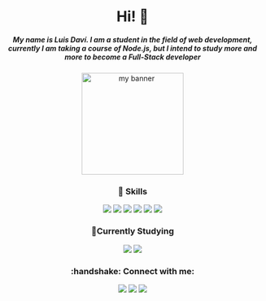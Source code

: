<h1 align="center">Hi! 👋</h1> 

<h5 align="center"> My name is Luis Daví. I am a student in the field of web development, currently I am taking a course of Node.js, but I intend to study more and more to become a Full-Stack developer</h5>

<p align="center">
  <img width=”200" height="200" src="https://user-images.githubusercontent.com/89264926/130262999-9f0b85cf-127c-4ea4-9701-0070f5820a2b.png" alt="my banner">
</p>

<h3 align="center">💼 Skills</h3>
<p align="center">                
 <img src="https://img.shields.io/badge/HTML5-E34F26?style=for-the-badge&logo=html5&logoColor=white"></img>
 <img src="https://img.shields.io/badge/CSS3-1572B6?style=for-the-badge&logo=css3&logoColor=white"></img>
 <img src="https://img.shields.io/badge/JavaScript-F7DF1E?style=for-the-badge&logo=javascript&logoColor=black"></img>
 <img src="https://img.shields.io/badge/Node.js-43853D?style=for-the-badge&logo=node.js&logoColor=white"></img>
 <img src="https://img.shields.io/badge/Vue.js-35495E?style=for-the-badge&logo=vue.js&logoColor=4FC08D"></img>
 <img src="https://img.shields.io/badge/MongoDB-4EA94B?style=for-the-badge&logo=mongodb&logoColor=white"></img>
</p> 
                                                                                                        
<h3 align="center">🌱Currently Studying </h3>
                  
<p align="center"> 
   <img src="https://img.shields.io/badge/Node.js-43853D?style=for-the-badge&logo=node.js&logoColor=white"></img>
   <img src="https://img.shields.io/badge/MongoDB-4EA94B?style=for-the-badge&logo=mongodb&logoColor=white"></img>
</p>
                                                                                                   
<h3 align="center">:handshake: Connect with me:</h3>
                  
<p align="center">
  <a href="https://www.linkedin.com/in/lu%C3%ADs-dav%C3%AD-rebou%C3%A7as-0778b421a/"><img src="https://img.shields.io/badge/LinkedIn-0077B5?style=for-the-badge&logo=linkedin&logoColor=white"></img></a>     
  <a href="https://www.instagram.com/luis.davi2504/"><img src="https://img.shields.io/badge/Instagram-E4405F?style=for-the-badge&logo=instagram&logoColor=white"></img></a>        
  <a href="mailto:luisdavi.moz@outlook.com"><img src="https://img.shields.io/badge/_Outlook-0078D4?style=for-the-badge&logo=microsoft-outlook&logoColor=white"></img></a>
</p>                                                                                                             
